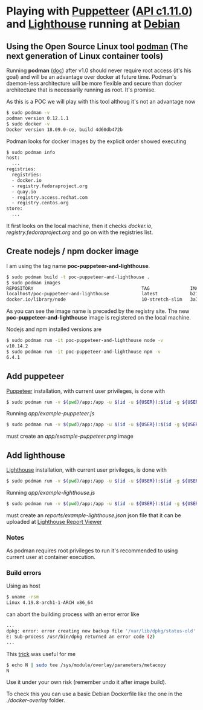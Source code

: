 # Playing with [Puppetteer][1] ([API c1.11.0][2]) and [Lighthouse][3] running at [Debian][4]

## Using the Open Source Linux tool [podman][5] (The next generation of Linux container tools)

Running **podman** ([doc][6]) after v1.0 should never require root access (it's his goal) and will be an advantage over docker at future time. Podman's daemon-less architecture will be more flexible and secure than docker architecture that is necessarily running as root. It's promise.

As this is a POC we will play with this tool althoug it's not an advantage now

```bash
$ sudo podman -v
podman version 0.12.1.1
$ sudo docker -v
Docker version 18.09.0-ce, build 4d60db472b
```

Podman looks for docker images by the explicit order showed executing 

```bash
$ sudo podman info
host:
  ...
registries:
  registries:
  - docker.io
  - registry.fedoraproject.org
  - quay.io
  - registry.access.redhat.com
  - registry.centos.org
store:
  ...
``` 

It first looks on the local machine, then it checks _docker.io_, _registry.fedoraproject.org_ and go on with the registries list.

## Create nodejs / npm docker image

I am using the tag name **poc-puppeteer-and-lighthouse**.

```bash
$ sudo podman build -t poc-puppeteer-and-lighthouse .
$ sudo podman images
REPOSITORY                                        TAG               IMAGE ID       CREATED        SIZE
localhost/poc-puppeteer-and-lighthouse            latest            b2106442811a   16 hours ago   466 MB
docker.io/library/node                            10-stretch-slim   3a7160ffbbb6   40 hours ago   151 MB
```

As you can see the image name is preceded by the registry site. The new **poc-puppeteer-and-lighthouse** image is registered on the local machine. 

Nodejs and npm installed versions are

```bash
$ sudo podman run -it poc-puppeteer-and-lighthouse node -v
v10.14.2
$ sudo podman run -it poc-puppeteer-and-lighthouse npm -v
6.4.1
```

## Add puppeteer

[Puppeteer][1] installation, with current user privileges, is done with

```bash
$ sudo podman run -v $(pwd)/app:/app -u $(id -u ${USER}):$(id -g ${USER}) -it poc-puppeteer-and-lighthouse npm i puppeteer
```

Running _app/example-puppeteer.js_ 

```bash
$ sudo podman run -v $(pwd)/app:/app -u $(id -u ${USER}):$(id -g ${USER}) -it poc-puppeteer-and-lighthouse node example-puppeteer.js
```

must create an _app/example-puppeteer.png_ image 

## Add lighthouse

[Lighthouse][8] installation, with current user privileges, is done with

```bash
$ sudo podman run -v $(pwd)/app:/app -u $(id -u ${USER}):$(id -g ${USER}) -it poc-puppeteer-and-lighthouse npm i lighthouse
```

Running _app/example-lighthouse.js_ 

```bash
$ sudo podman run -v $(pwd)/app:/app -u $(id -u ${USER}):$(id -g ${USER}) -it poc-puppeteer-and-lighthouse node example-lighthouse.js | tee -a reports/example-lighthouse.json
```

must create an _reports/example-lighthouse.json_ json file that it can be uploaded at [Lighthouse Report Viewer][9] 

### Notes

As podman requires root privileges to run it's recommended to using current user at container execution.

### Build errors

Using as host

```bash
$ uname -rsm
Linux 4.19.8-arch1-1-ARCH x86_64
```

can abort the building process with an error error like

```bash
...
dpkg: error: error creating new backup file '/var/lib/dpkg/status-old': Invalid cross-device link
E: Sub-process /usr/bin/dpkg returned an error code (2)
...
```

This [trick][7] was useful for me 

```bash
$ echo N | sudo tee /sys/module/overlay/parameters/metacopy
N
```

Use it under your own risk (remember undo it after image build).

To check this you can use a basic Debian Dockerfile like the one in the _./docker-overlay_ folder.

[1]: https://developers.google.com/web/tools/puppeteer/
[2]: https://github.com/GoogleChrome/puppeteer/blob/v1.11.0/docs/api.md
[3]: https://developers.google.com/web/tools/lighthouse/
[4]: https://github.com/GoogleChrome/puppeteer/blob/master/docs/troubleshooting.md#running-puppeteer-in-docker
[5]: https://developers.redhat.com/articles/podman-next-generation-linux-container-tools/?sc_cid=701f2000001CxXhAAK
[6]: https://podman.io/
[7]: https://bbs.archlinux.org/viewtopic.php?id=241866
[8]: https://www.npmjs.com/package/lighthouse
[9]: https://googlechrome.github.io/lighthouse/viewer/